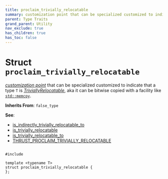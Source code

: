 ```yaml
---
title: proclaim_trivially_relocatable
summary: customization point that can be specialized customized to indicate that a type T is TriviallyRelocatable, aka it can be bitwise copied with a facility like std::memcpy. 
parent: Type Traits
grand_parent: Utility
nav_exclude: true
has_children: true
has_toc: false
---
```


# Struct `proclaim_trivially_relocatable`

<a href="http://eel.is/c++draft/namespace.std#def:customization_point">_customization point_</a> that can be specialized customized to indicate that a type <code>T</code> is <a href="https://wg21.link/P1144">_TriviallyRelocatable_</a>, aka it can be bitwise copied with a facility like <a href="https://en.cppreference.com/w/cpp/string/byte/memcpy"><code>std::memcpy</code></a>. 

**Inherits From**:
`false_type`

**See**:
* <a href="/api/groups/group__type__traits.html#using-is_indirectly_trivially_relocatable_to">is_indirectly_trivially_relocatable_to</a>
* <a href="/api/groups/group__type__traits.html#using-is_trivially_relocatable">is_trivially_relocatable</a>
* <a href="/api/groups/group__type__traits.html#using-is_trivially_relocatable_to">is_trivially_relocatable_to</a>
* <a href="/api/groups/group__type__traits.html#define-thrust_proclaim_trivially_relocatable">THRUST_PROCLAIM_TRIVIALLY_RELOCATABLE</a>

<code class="doxybook">
<span>#include <thrust/type_traits/is_trivially_relocatable.h></span><br>
<span>template &lt;typename T&gt;</span>
<span>struct proclaim&#95;trivially&#95;relocatable {</span>
<span>};</span>
</code>

